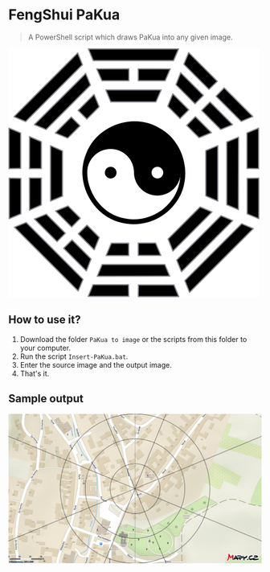 # FengShui PaKua
> A PowerShell script which draws PaKua into any given image.

![Pa-Kua](./assets/pakua.png)

## How to use it?

1. Download the folder `PaKua to image` or the scripts from this folder to your computer.
2. Run the script `Insert-PaKua.bat`.
3. Enter the source image and the output image.
4. That's it. 

## Sample output

![Demo](./assets/demo-image.jpg)
